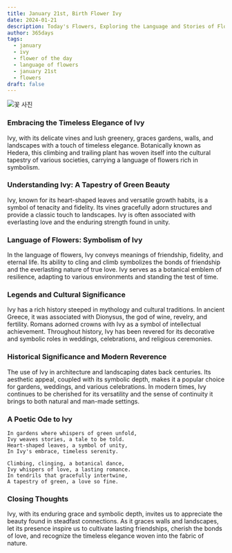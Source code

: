 ```yaml
---
title: January 21st, Birth Flower Ivy
date: 2024-01-21
description: Today's Flowers, Exploring the Language and Stories of Flowers Ivy
author: 365days
tags:
  - january
  - ivy
  - flower of the day
  - language of flowers
  - january 21st
  - flowers
draft: false
---
```


![꽃 사진](https://cdn.pixabay.com/photo/2017/03/05/18/09/texture-2119303_1280.jpg#center)

### Embracing the Timeless Elegance of Ivy

Ivy, with its delicate vines and lush greenery, graces gardens, walls, and landscapes with a touch of timeless elegance. Botanically known as Hedera, this climbing and trailing plant has woven itself into the cultural tapestry of various societies, carrying a language of flowers rich in symbolism.

### Understanding Ivy: A Tapestry of Green Beauty

Ivy, known for its heart-shaped leaves and versatile growth habits, is a symbol of tenacity and fidelity. Its vines gracefully adorn structures and provide a classic touch to landscapes. Ivy is often associated with everlasting love and the enduring strength found in unity.

### Language of Flowers: Symbolism of Ivy

In the language of flowers, Ivy conveys meanings of friendship, fidelity, and eternal life. Its ability to cling and climb symbolizes the bonds of friendship and the everlasting nature of true love. Ivy serves as a botanical emblem of resilience, adapting to various environments and standing the test of time.

### Legends and Cultural Significance

Ivy has a rich history steeped in mythology and cultural traditions. In ancient Greece, it was associated with Dionysus, the god of wine, revelry, and fertility. Romans adorned crowns with Ivy as a symbol of intellectual achievement. Throughout history, Ivy has been revered for its decorative and symbolic roles in weddings, celebrations, and religious ceremonies.

### Historical Significance and Modern Reverence

The use of Ivy in architecture and landscaping dates back centuries. Its aesthetic appeal, coupled with its symbolic depth, makes it a popular choice for gardens, weddings, and various celebrations. In modern times, Ivy continues to be cherished for its versatility and the sense of continuity it brings to both natural and man-made settings.

### A Poetic Ode to Ivy

```plaintext
In gardens where whispers of green unfold,
Ivy weaves stories, a tale to be told.
Heart-shaped leaves, a symbol of unity,
In Ivy's embrace, timeless serenity.

Climbing, clinging, a botanical dance,
Ivy whispers of love, a lasting romance.
In tendrils that gracefully intertwine,
A tapestry of green, a love so fine.
```

### Closing Thoughts

Ivy, with its enduring grace and symbolic depth, invites us to appreciate the beauty found in steadfast connections. As it graces walls and landscapes, let its presence inspire us to cultivate lasting friendships, cherish the bonds of love, and recognize the timeless elegance woven into the fabric of nature.
